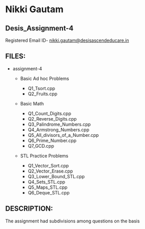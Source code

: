 # Nikki Gautam
## Desis_Assignment-4

Registered Email ID- nikki.gautam@desisascendeducare.in

## FILES:

- assignment-4
  - Basic Ad hoc Problems
    - Q1_Tsort.cpp
    - Q2_Fruits.cpp
    
  - Basic Math
    - Q1_Count_Digits.cpp
    - Q2_Reverse_Digits.cpp
    - Q3_Palindrome_Numbers.cpp
    - Q4_Armstrong_Numbers.cpp
    - Q5_All_divisors_of_a_Number.cpp
    - Q6_Prime_Number.cpp
    - Q7_GCD.cpp
  - STL Practice Problems
    - Q1_Vector_Sort.cpp
    - Q2_Vector_Erase.cpp
    - Q3_Lower_Bound_STL.cpp
    - Q4_Sets_STL.cpp
    - Q5_Maps_STL.cpp
    - Q6_Deque_STL.cpp

## DESCRIPTION:

The assignment had subdivisions among questions on the basis 
